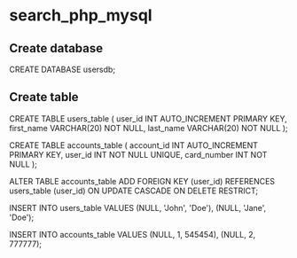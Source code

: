 # search_php_mysql

## Create database

CREATE DATABASE usersdb;

## Create table

CREATE TABLE users_table (
	user_id INT AUTO_INCREMENT PRIMARY KEY,
    first_name VARCHAR(20) NOT NULL,
    last_name VARCHAR(20) NOT NULL
);

CREATE TABLE accounts_table (
	account_id INT AUTO_INCREMENT PRIMARY KEY,
    user_id INT NOT NULL UNIQUE,
    card_number INT NOT NULL
);

ALTER TABLE accounts_table ADD FOREIGN KEY (user_id) REFERENCES users_table (user_id) ON UPDATE CASCADE ON DELETE RESTRICT;

INSERT INTO users_table VALUES
(NULL, 'John', 'Doe'),
(NULL, 'Jane', 'Doe');

INSERT INTO accounts_table VALUES
(NULL, 1, 545454),
(NULL, 2, 777777);
